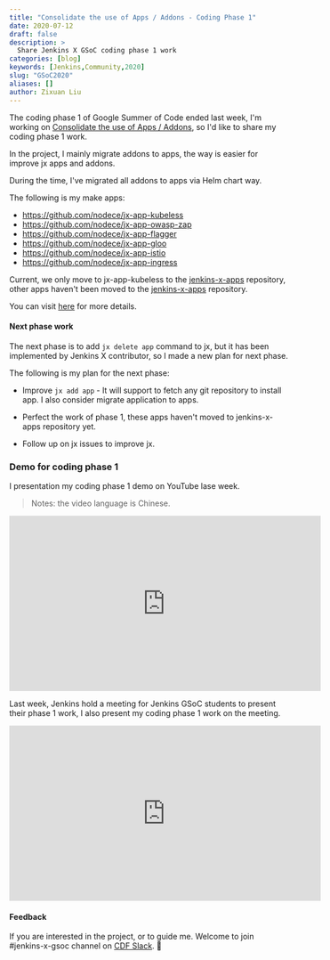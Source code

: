 ```yaml
---
title: "Consolidate the use of Apps / Addons - Coding Phase 1"
date: 2020-07-12
draft: false
description: >
  Share Jenkins X GSoC coding phase 1 work
categories: [blog]
keywords: [Jenkins,Community,2020]
slug: "GSoC2020"
aliases: []
author: Zixuan Liu
---
```


The coding phase 1 of Google Summer of Code ended last week, I'm working on [Consolidate the use of Apps / Addons](https://www.jenkins.io/projects/gsoc/2020/projects/jenkins-x-apps-consolidation/), so I'd like to share my coding phase 1 work.

In the project, I mainly migrate addons to apps, the way is easier for improve jx apps and addons.

During the time, I've migrated all addons to apps via Helm chart way.

The following is my make apps:

- https://github.com/nodece/jx-app-kubeless
- https://github.com/nodece/jx-app-owasp-zap
- https://github.com/nodece/jx-app-flagger
- https://github.com/nodece/jx-app-gloo
- https://github.com/nodece/jx-app-istio
- https://github.com/nodece/jx-app-ingress

Current, we only move to jx-app-kubeless to the [jenkins-x-apps](https://github.com/jenkins-x-apps) repository, other apps haven't been moved to the [jenkins-x-apps](https://github.com/jenkins-x-apps) repository.

You can visit [here](https://docs.google.com/spreadsheets/d/1k2KEMdk5-9HrU-IUuataYD63Kl-JEsuy5aXus7Dcitc/edit?usp=sharing) for more details.

#### Next phase work

The next phase is to add `jx delete app` command to jx, but it has been implemented by Jenkins X contributor, so I made a new plan for next phase.

The following is my plan for the next phase:

- Improve `jx add app` - It will support to fetch any git repository to install app. I also consider migrate application to apps.

- Perfect the work of phase 1, these apps haven't moved to jenkins-x-apps repository yet.

- Follow up on jx issues to improve jx.

### Demo for coding phase 1 

I presentation my coding phase 1 demo on YouTube lase week. 

> Notes: the video language is Chinese.
<iframe width="560" height="315" src="https://www.youtube.com/embed/Ka2Uor_oTWc" frameborder="0" allow="accelerometer; autoplay; encrypted-media; gyroscope; picture-in-picture" allowfullscreen></iframe>

Last week, Jenkins hold a meeting for Jenkins GSoC students to present their phase 1 work, I also present my coding phase 1 work on the meeting. 

<iframe width="560" height="315" src="https://www.youtube.com/embed/HQLhakpx5mk" frameborder="0" allow="accelerometer; autoplay; encrypted-media; gyroscope; picture-in-picture" allowfullscreen></iframe>

#### Feedback

If you are interested in the project, or to guide me. Welcome to join #jenkins-x-gsoc channel on [CDF Slack](https://cdeliveryfdn.slack.com/join/shared_invite/enQtODM2NDI1NDc0MzIxLTA1MDcxMzUyMGU2NWVlNmQwN2M1N2M4MWJjOWFkM2UzMDY0OWNkNjAzNzM0NzVkNjQ5M2NkMmY2MTRkMWY4MWY#/). 🙌 
